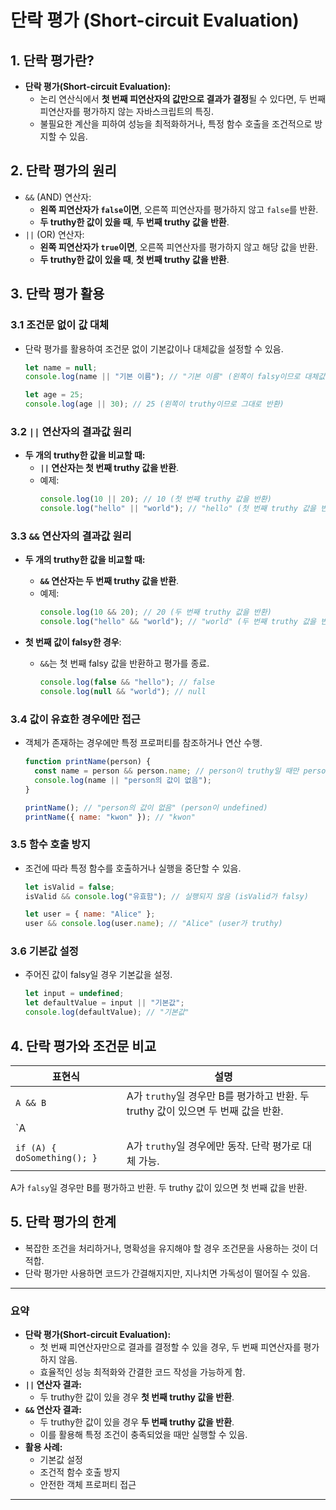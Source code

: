 # **단락 평가 (Short-circuit Evaluation)**

## **1. 단락 평가란?**
- **단락 평가(Short-circuit Evaluation):**
  - 논리 연산식에서 **첫 번째 피연산자의 값만으로 결과가 결정**될 수 있다면, 두 번째 피연산자를 평가하지 않는 자바스크립트의 특징.
  - 불필요한 계산을 피하여 성능을 최적화하거나, 특정 함수 호출을 조건적으로 방지할 수 있음.



## **2. 단락 평가의 원리**
- `&&` (AND) 연산자:
  - **왼쪽 피연산자가 `false`이면**, 오른쪽 피연산자를 평가하지 않고 `false`를 반환.
  - **두 truthy한 값이 있을 때**, **두 번째 truthy 값을 반환**.
- `||` (OR) 연산자:
  - **왼쪽 피연산자가 `true`이면**, 오른쪽 피연산자를 평가하지 않고 해당 값을 반환.
  - **두 truthy한 값이 있을 때**, **첫 번째 truthy 값을 반환**.



## **3. 단락 평가 활용**

### **3.1 조건문 없이 값 대체**
- 단락 평가를 활용하여 조건문 없이 기본값이나 대체값을 설정할 수 있음.
  ```javascript
  let name = null;
  console.log(name || "기본 이름"); // "기본 이름" (왼쪽이 falsy이므로 대체값 반환)
  
  let age = 25;
  console.log(age || 30); // 25 (왼쪽이 truthy이므로 그대로 반환)
  ```

### **3.2 `||` 연산자의 결과값 원리**
- **두 개의 truthy한 값을 비교할 때:**
  - **`||` 연산자는 첫 번째 truthy 값을 반환**.
  - 예제:
    ```javascript
    console.log(10 || 20); // 10 (첫 번째 truthy 값을 반환)
    console.log("hello" || "world"); // "hello" (첫 번째 truthy 값을 반환)
    ```

### **3.3 `&&` 연산자의 결과값 원리**
- **두 개의 truthy한 값을 비교할 때:**
  - **`&&` 연산자는 두 번째 truthy 값을 반환**.
  - 예제:
    ```javascript
    console.log(10 && 20); // 20 (두 번째 truthy 값을 반환)
    console.log("hello" && "world"); // "world" (두 번째 truthy 값을 반환)
    ```

- **첫 번째 값이 falsy한 경우**:
  - `&&`는 첫 번째 falsy 값을 반환하고 평가를 종료.
    ```javascript
    console.log(false && "hello"); // false
    console.log(null && "world"); // null
    ```

### **3.4 값이 유효한 경우에만 접근**
- 객체가 존재하는 경우에만 특정 프로퍼티를 참조하거나 연산 수행.
  ```javascript
  function printName(person) {
    const name = person && person.name; // person이 truthy일 때만 person.name 접근
    console.log(name || "person의 값이 없음");
  }
  
  printName(); // "person의 값이 없음" (person이 undefined)
  printName({ name: "kwon" }); // "kwon"
  ```

### **3.5 함수 호출 방지**
- 조건에 따라 특정 함수를 호출하거나 실행을 중단할 수 있음.
  ```javascript
  let isValid = false;
  isValid && console.log("유효함"); // 실행되지 않음 (isValid가 falsy)
  
  let user = { name: "Alice" };
  user && console.log(user.name); // "Alice" (user가 truthy)
  ```

### **3.6 기본값 설정**
- 주어진 값이 falsy일 경우 기본값을 설정.
  ```javascript
  let input = undefined;
  let defaultValue = input || "기본값";
  console.log(defaultValue); // "기본값"
  ```


## **4. 단락 평가와 조건문 비교**

| 표현식                     | 설명                                                      |
|----------------------------|----------------------------------------------------------|
| `A && B`                   | A가 `truthy`일 경우만 B를 평가하고 반환. 두 truthy 값이 있으면 두 번째 값을 반환. |<br/>
| `A || B`                   | A가 `falsy`일 경우만 B를 평가하고 반환. 두 truthy 값이 있으면 첫 번째 값을 반환. |
| `if (A) { doSomething(); }` | A가 `truthy`일 경우에만 동작. 단락 평가로 대체 가능.        |


A가 `falsy`일 경우만 B를 평가하고 반환. 두 truthy 값이 있으면 첫 번째 값을 반환.

## **5. 단락 평가의 한계**
- 복잡한 조건을 처리하거나, 명확성을 유지해야 할 경우 조건문을 사용하는 것이 더 적합.
- 단락 평가만 사용하면 코드가 간결해지지만, 지나치면 가독성이 떨어질 수 있음.

---

### **요약**
- **단락 평가(Short-circuit Evaluation):**
  - 첫 번째 피연산자만으로 결과를 결정할 수 있을 경우, 두 번째 피연산자를 평가하지 않음.
  - 효율적인 성능 최적화와 간결한 코드 작성을 가능하게 함.
- **`||` 연산자 결과:**
  - 두 truthy한 값이 있을 경우 **첫 번째 truthy 값을 반환**.
- **`&&` 연산자 결과:**
  - 두 truthy한 값이 있을 경우 **두 번째 truthy 값을 반환**.
  - 이를 활용해 특정 조건이 충족되었을 때만 실행할 수 있음.
- **활용 사례:**
  - 기본값 설정
  - 조건적 함수 호출 방지
  - 안전한 객체 프로퍼티 접근

---
